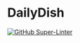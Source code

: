 # DailyDish

[![GitHub Super-Linter](https://github.com/elderanakain/daily-dish/workflows/Lint%20Code%20Base/badge.svg)](https://github.com/marketplace/actions/super-linter)
